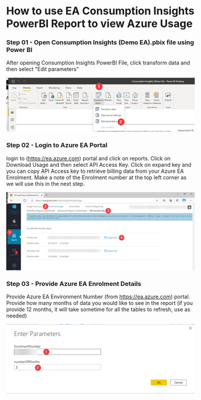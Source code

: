 # How to use EA Consumption Insights PowerBI Report to view Azure Usage

### Step 01 - Open Consumption Insights (Demo EA).pbix file using Power BI 
After opening Consumption Insights PowerBI File, click transform data and then select "Edit parameters" 

![Image01](../EAConsumptionInsights/TmJnQE5vce.png)


### Step 02 -  Login to Azure EA Portal 
login to (https://ea.azure.com) portal and click on reports. Click on Download Usage and then select API Access Key.
Click on expand key and you can copy API Access key to retrieve billing data from your Azure EA Enrolment. Make a note of the Enrolment number at the top left corner as we will use this in the next step. 

![Image02](../EAConsumptionInsights/oFlWS2shS3.png)

### Step 03 - Provide Azure EA Enrolment Details
Provide Azure EA Environment Number (from https://ea.azure.com) portal. Provide how many months of data you would like to see in the report (if you provide 12 months, it will take sometime for all the tables to refresh, use as needed)

![Image03](../EAConsumptionInsights/j1NOpICm2x.png)
